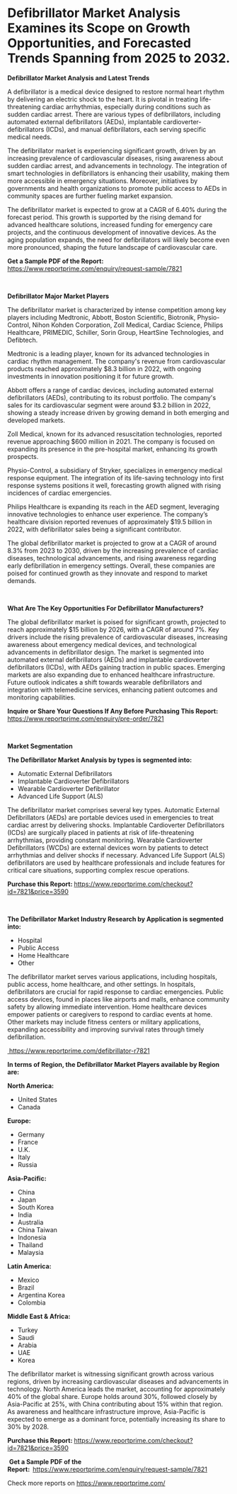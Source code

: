 <p><h1>Defibrillator Market Analysis Examines its Scope on Growth Opportunities, and Forecasted Trends Spanning from 2025 to 2032.</h1></p><p><strong>Defibrillator Market Analysis and Latest Trends</strong></p>
<p><p>A defibrillator is a medical device designed to restore normal heart rhythm by delivering an electric shock to the heart. It is pivotal in treating life-threatening cardiac arrhythmias, especially during conditions such as sudden cardiac arrest. There are various types of defibrillators, including automated external defibrillators (AEDs), implantable cardioverter-defibrillators (ICDs), and manual defibrillators, each serving specific medical needs.</p><p>The defibrillator market is experiencing significant growth, driven by an increasing prevalence of cardiovascular diseases, rising awareness about sudden cardiac arrest, and advancements in technology. The integration of smart technologies in defibrillators is enhancing their usability, making them more accessible in emergency situations. Moreover, initiatives by governments and health organizations to promote public access to AEDs in community spaces are further fueling market expansion.</p><p>The defibrillator market is expected to grow at a CAGR of 6.40% during the forecast period. This growth is supported by the rising demand for advanced healthcare solutions, increased funding for emergency care projects, and the continuous development of innovative devices. As the aging population expands, the need for defibrillators will likely become even more pronounced, shaping the future landscape of cardiovascular care.</p></p>
<p><strong>Get a Sample PDF of the Report:&nbsp;</strong> <a href="https://www.reportprime.com/enquiry/request-sample/7821?utm_campaign=2780&utm_medium=2&utm_source=Github&utm_content=ia&utm_term=19032025&utm_id=defibrillator">https://www.reportprime.com/enquiry/request-sample/7821</a></p>
<p>&nbsp;</p>
<p><strong>Defibrillator Major Market Players</strong></p>
<p><p>The defibrillator market is characterized by intense competition among key players including Medtronic, Abbott, Boston Scientific, Biotronik, Physio-Control, Nihon Kohden Corporation, Zoll Medical, Cardiac Science, Philips Healthcare, PRIMEDIC, Schiller, Sorin Group, HeartSine Technologies, and Defibtech. </p><p>Medtronic is a leading player, known for its advanced technologies in cardiac rhythm management. The company's revenue from cardiovascular products reached approximately $8.3 billion in 2022, with ongoing investments in innovation positioning it for future growth.</p><p>Abbott offers a range of cardiac devices, including automated external defibrillators (AEDs), contributing to its robust portfolio. The company's sales for its cardiovascular segment were around $3.2 billion in 2022, showing a steady increase driven by growing demand in both emerging and developed markets.</p><p>Zoll Medical, known for its advanced resuscitation technologies, reported revenue approaching $600 million in 2021. The company is focused on expanding its presence in the pre-hospital market, enhancing its growth prospects.</p><p>Physio-Control, a subsidiary of Stryker, specializes in emergency medical response equipment. The integration of its life-saving technology into first response systems positions it well, forecasting growth aligned with rising incidences of cardiac emergencies.</p><p>Philips Healthcare is expanding its reach in the AED segment, leveraging innovative technologies to enhance user experience. The company’s healthcare division reported revenues of approximately $19.5 billion in 2022, with defibrillator sales being a significant contributor.</p><p>The global defibrillator market is projected to grow at a CAGR of around 8.3% from 2023 to 2030, driven by the increasing prevalence of cardiac diseases, technological advancements, and rising awareness regarding early defibrillation in emergency settings. Overall, these companies are poised for continued growth as they innovate and respond to market demands.</p></p>
<p>&nbsp;</p>
<p><strong>What Are The Key Opportunities For Defibrillator Manufacturers?</strong></p>
<p><p>The global defibrillator market is poised for significant growth, projected to reach approximately $15 billion by 2026, with a CAGR of around 7%. Key drivers include the rising prevalence of cardiovascular diseases, increasing awareness about emergency medical devices, and technological advancements in defibrillator design. The market is segmented into automated external defibrillators (AEDs) and implantable cardioverter defibrillators (ICDs), with AEDs gaining traction in public spaces. Emerging markets are also expanding due to enhanced healthcare infrastructure. Future outlook indicates a shift towards wearable defibrillators and integration with telemedicine services, enhancing patient outcomes and monitoring capabilities.</p></p>
<p><strong>Inquire or Share Your Questions If Any Before Purchasing This Report:</strong> <a href="https://www.reportprime.com/enquiry/pre-order/7821?utm_campaign=2780&utm_medium=2&utm_source=Github&utm_content=ia&utm_term=19032025&utm_id=defibrillator">https://www.reportprime.com/enquiry/pre-order/7821</a></p>
<p>&nbsp;</p>
<p><strong>Market Segmentation</strong></p>
<p><strong>The Defibrillator Market Analysis by types is segmented into:</strong></p>
<p><ul><li>Automatic External Defibrillators</li><li>Implantable Cardioverter Defibrillators</li><li>Wearable Cardioverter Defibrillator</li><li>Advanced Life Support (ALS)</li></ul></p>
<p><p>The defibrillator market comprises several key types. Automatic External Defibrillators (AEDs) are portable devices used in emergencies to treat cardiac arrest by delivering shocks. Implantable Cardioverter Defibrillators (ICDs) are surgically placed in patients at risk of life-threatening arrhythmias, providing constant monitoring. Wearable Cardioverter Defibrillators (WCDs) are external devices worn by patients to detect arrhythmias and deliver shocks if necessary. Advanced Life Support (ALS) defibrillators are used by healthcare professionals and include features for critical care situations, supporting complex rescue operations.</p></p>
<p><strong>Purchase this Report:&nbsp;</strong><a href="https://www.reportprime.com/checkout?id=7821&price=3590&utm_campaign=2780&utm_medium=2&utm_source=Github&utm_content=ia&utm_term=19032025&utm_id=defibrillator">https://www.reportprime.com/checkout?id=7821&price=3590</a></p>
<p>&nbsp;</p>
<p><strong>The Defibrillator Market Industry Research by Application is segmented into:</strong></p>
<p><ul><li>Hospital</li><li>Public Access</li><li>Home Healthcare</li><li>Other</li></ul></p>
<p><p>The defibrillator market serves various applications, including hospitals, public access, home healthcare, and other settings. In hospitals, defibrillators are crucial for rapid response to cardiac emergencies. Public access devices, found in places like airports and malls, enhance community safety by allowing immediate intervention. Home healthcare devices empower patients or caregivers to respond to cardiac events at home. Other markets may include fitness centers or military applications, expanding accessibility and improving survival rates through timely defibrillation.</p></p>
<p><a href="https://www.reportprime.com/defibrillator-r7821?utm_campaign=2780&utm_medium=2&utm_source=Github&utm_content=ia&utm_term=19032025&utm_id=defibrillator">&nbsp;https://www.reportprime.com/defibrillator-r7821</a></p>
<p><strong>In terms of Region, the Defibrillator Market Players available by Region are:</strong></p>
<p>
    <p> <strong> North America: </strong>
        <ul>
            <li>United States</li>
            <li>Canada</li>
        </ul>
        </p> 
    <p> <strong> Europe: </strong>
        <ul>
            <li>Germany</li>
            <li>France</li>
            <li>U.K.</li>
            <li>Italy</li>
            <li>Russia</li>
        </ul>
        </p> 
    <p> <strong> Asia-Pacific: </strong>
        <ul>
            <li>China</li>
            <li>Japan</li>
            <li>South Korea</li>
            <li>India</li>
            <li>Australia</li>
            <li>China Taiwan</li>
            <li>Indonesia</li>
            <li>Thailand</li>
            <li>Malaysia</li>
        </ul>
        </p> 
    <p> <strong> Latin America: </strong>
        <ul>
            <li>Mexico</li>
            <li>Brazil</li>
            <li>Argentina Korea</li>
            <li>Colombia</li>
        </ul>
        </p> 
    <p> <strong> Middle East & Africa: </strong>
        <ul>
            <li>Turkey</li>
            <li>Saudi</li>
            <li>Arabia</li>
            <li>UAE</li>
            <li>Korea</li>
        </ul>
    </p>
    </p>
<p><p>The defibrillator market is witnessing significant growth across various regions, driven by increasing cardiovascular diseases and advancements in technology. North America leads the market, accounting for approximately 40% of the global share. Europe holds around 30%, followed closely by Asia-Pacific at 25%, with China contributing about 15% within that region. As awareness and healthcare infrastructure improve, Asia-Pacific is expected to emerge as a dominant force, potentially increasing its share to 30% by 2028.</p></p>
<p><strong>Purchase this Report: </strong><a href="https://www.reportprime.com/checkout?id=7821&price=3590&utm_campaign=2780&utm_medium=2&utm_source=Github&utm_content=ia&utm_term=19032025&utm_id=defibrillator">https://www.reportprime.com/checkout?id=7821&price=3590</a></p>
<p>&nbsp;<strong>Get a Sample PDF of the Report:&nbsp;&nbsp;</strong><a href="https://www.reportprime.com/enquiry/request-sample/7821?utm_campaign=2780&utm_medium=2&utm_source=Github&utm_content=ia&utm_term=19032025&utm_id=defibrillator">https://www.reportprime.com/enquiry/request-sample/7821</a></p>
<p><strong></strong></p>
<p>Check more reports on <a href="https://www.reportprime.com/?utm_campaign=2780&utm_medium=2&utm_source=Github&utm_content=ia&utm_term=19032025&utm_id=defibrillator">https://www.reportprime.com/</a></p>